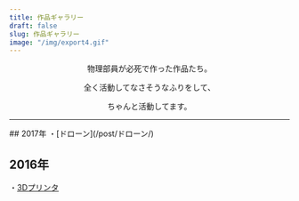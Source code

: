 ```yaml
---
title: 作品ギャラリー
draft: false
slug: 作品ギャラリー
image: "/img/export4.gif"
---
```

<div style="text-align: center;">
物理部員が必死で作った作品たち。

全く活動してなさそうなふりをして、

ちゃんと活動してます。
</div>
<hr/>
## 2017年
・[ドローン](/post/ドローン/)

## 2016年
・[3Dプリンタ](/post/3dプリンタ/)  
